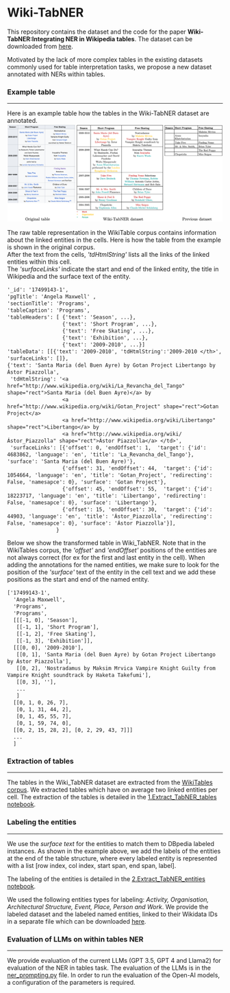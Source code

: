 # Wiki-TabNER

This repository contains the dataset and the code for the paper **Wiki-TabNER:Integrating NER in Wikipedia tables**. 
The dataset can be downloaded from [here](https://zenodo.org/records/11654240).

Motivated by the lack of more complex tables in the existing datasets commonly used for table interpretation tasks, we propose a new dataset annotated with NERs within tables. 

### Example table

--- 

Here is an example table how the tables in the Wiki-TabNER dataset are annotated. 
![example table](./notebooks/plots/motivation.png) 

The raw table representation in the WikiTable corpus contains information about the linked entities in the cells.
Here is how the table from the example is shown in the original corpus. <br /> 
After the text from the cells, *'tdHtmlString'* lists all the links of the linked entities within this cell. <br />  The *'surfaceLinks'* indicate the 
start and end of the linked entity, the title in Wikipedia and the surface text of the entity. <br /> 
```
'_id': '17499143-1',
'pgTitle': 'Angela Maxwell' ,
'sectionTitle': 'Programs',
'tableCaption': 'Programs',
'tableHeaders': [ {'text': 'Season', ...},
                  {'text': 'Short Program', ...},
                  {'text': 'Free Skating', ...},
                  {'text': 'Exhibition', ...},
                  {'text': '2009-2010', ...}]
'tableData': [[{'text': '2009-2010', 'tdHtmlString':'2009-2010 </th>', 'surfaceLinks': []},
{'text': 'Santa Maria (del Buen Ayre) by Gotan Project Libertango by Ástor Piazzolla',
 'tdHtmlString': '<a href="http://www.wikipedia.org/wiki/La_Revancha_del_Tango" shape="rect">Santa Maria (del Buen Ayre)</a> by
                  <a href="http://www.wikipedia.org/wiki/Gotan_Project" shape="rect">Gotan Project</a>
                  <a href="http://www.wikipedia.org/wiki/Libertango" shape="rect">Libertango</a> by
                  <a href="http://www.wikipedia.org/wiki/Ástor_Piazzolla" shape="rect">Ástor Piazzolla</a> </td>',
 'surfaceLinks': [{'offset': 0, 'endOffset': 1,  'target': {'id': 4683862, 'language': 'en', 'title': 'La_Revancha_del_Tango'}, 'surface': 'Santa Maria (del Buen Ayre)'},
                  {'offset': 31, 'endOffset': 44,  'target': {'id': 1054664, 'language': 'en', 'title': 'Gotan_Project', 'redirecting': False, 'namesapce': 0}, 'surface': 'Gotan Project'},
                  {'offset': 45, 'endOffset': 55,  'target': {'id': 18223717, 'language': 'en', 'title': 'Libertango', 'redirecting': False, 'namesapce': 0}, 'surface': 'Libertango'},
                  {'offset': 15, 'endOffset': 30,  'target': {'id': 44903, 'language': 'en', 'title': 'Ástor_Piazzolla', 'redirecting': False, 'namesapce': 0}, 'surface': 'Ástor Piazzolla'}],
                }

```
Below we show the transformed table in Wiki_TabNER. Note that in the WikiTables corpus, the *'offset'* and *'endOffset'* positions of the entities are not always correct (for ex for the first and last entity in the cell).
When adding the annotations for the named entities, we make sure to look for the position of the *'surface'* text of the entity in the cell text and we add these positions as the start and end of the named entity.
```
['17499143-1',
  'Angela Maxwell',
  'Programs',
  'Programs',
  [[[-1, 0], 'Season'],
   [[-1, 1], 'Short Program'],
   [[-1, 2], 'Free Skating'],
   [[-1, 3], 'Exhibition']],
  [[[0, 0], '2009-2010'],
   [[0, 1], 'Santa Maria (del Buen Ayre) by Gotan Project Libertango by Ástor Piazzolla'],
   [[0, 2], 'Nostradamus by Maksim Mrvica Vampire Knight Guilty from Vampire Knight soundtrack by Haketa Takefumi'],
   [[0, 3], ''],
   ...
   ]
  [[0, 1, 0, 26, 7],
   [0, 1, 31, 44, 2],
   [0, 1, 45, 55, 7],
   [0, 1, 59, 74, 0],
  [[0, 2, 15, 28, 2], [0, 2, 29, 43, 7]]]
  ...
  ]
```


### Extraction of tables

---


The tables in the Wiki_TabNER dataset are extracted from the [WikiTables corpus](http://websail-fe.cs.northwestern.edu/TabEL/).
We extracted tables which have on average two linked entities per cell. 
The extraction of the tables is detailed in the [1.Extract_TabNER_tables notebook](./notebooks/1.Extract_TabNER_tables.ipynb).

### Labeling the entities

---

We use the _surface text_ for the entities to match them to DBpedia labeled instances.
As shown in the example above, we add the labels of the entities at the end of the table structure, where every labeled entity is represented
with a list [row index, col index, start span, end span, label].

The labeling of the entities is detailed in the [2.Extract_TabNER_entities notebook](./notebooks/2.Extract_TabNER_entities.ipynb).

We used the following entities types for labeling: 
<em> Activity, Organisation, Architectural Structure, Event, Place, Person and Work</em>. 
We provide the labeled dataset and the labeled named entities, linked to their Wikidata IDs in a separate file which can be downloaded [here](https://zenodo.org/records/11654240).



### Evaluation of LLMs on within tables NER

--- 

We provide evaluation of the current LLMs (GPT 3.5, GPT 4 and Llama2) for evaluation of the NER in tables task.
The evaluation of the LLMs is in the [ner_prompting.py](ner_prompting.py) file. In order to run the evaluation of the Open-AI models, 
a configuration of the parameters is required. 



